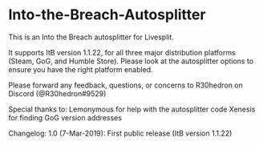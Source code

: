 # Into-the-Breach-Autosplitter
This is an Into the Breach autosplitter for Livesplit.

It supports ItB version 1.1.22, for all three major distribution platforms (Steam, GoG, and Humble Store). Please look at the autosplitter options to ensure you have the right platform enabled.

Please forward any feedback, questions, or concerns to R30hedron on Discord (@R30hedron#9529)

Special thanks to:
Lemonymous for help with the autosplitter code
Xenesis for finding GoG version addresses

Changelog: 
1.0 (7-Mar-2019): First public release (ItB version 1.1.22)
